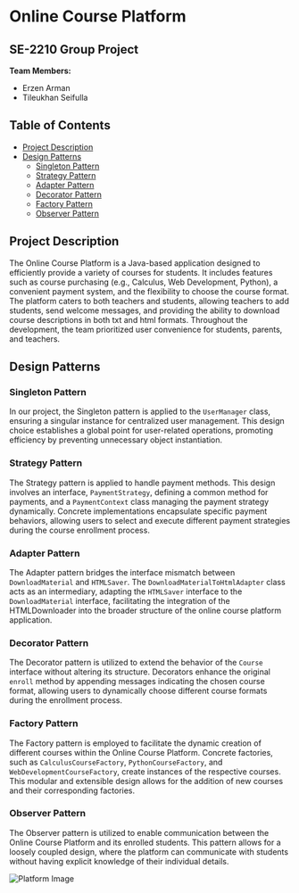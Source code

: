 # Online Course Platform

## SE-2210 Group Project


**Team Members:**
- Erzen Arman
- Tileukhan Seifulla

## Table of Contents

- [Project Description](#project-description)
- [Design Patterns](#design-patterns)
  - [Singleton Pattern](#singleton-pattern)
  - [Strategy Pattern](#strategy-pattern)
  - [Adapter Pattern](#adapter-pattern)
  - [Decorator Pattern](#decorator-pattern)
  - [Factory Pattern](#factory-pattern)
  - [Observer Pattern](#observer-pattern)
  
## Project Description

The Online Course Platform is a Java-based application designed to efficiently provide a variety of courses for students. It includes features such as course purchasing (e.g., Calculus, Web Development, Python), a convenient payment system, and the flexibility to choose the course format. The platform caters to both teachers and students, allowing teachers to add students, send welcome messages, and providing the ability to download course descriptions in both txt and html formats. Throughout the development, the team prioritized user convenience for students, parents, and teachers.

## Design Patterns

### Singleton Pattern

In our project, the Singleton pattern is applied to the `UserManager` class, ensuring a singular instance for centralized user management. This design choice establishes a global point for user-related operations, promoting efficiency by preventing unnecessary object instantiation.

### Strategy Pattern

The Strategy pattern is applied to handle payment methods. This design involves an interface, `PaymentStrategy`, defining a common method for payments, and a `PaymentContext` class managing the payment strategy dynamically. Concrete implementations encapsulate specific payment behaviors, allowing users to select and execute different payment strategies during the course enrollment process.

### Adapter Pattern

The Adapter pattern bridges the interface mismatch between `DownloadMaterial` and `HTMLSaver`. The `DownloadMaterialToHtmlAdapter` class acts as an intermediary, adapting the `HTMLSaver` interface to the `DownloadMaterial` interface, facilitating the integration of the HTMLDownloader into the broader structure of the online course platform application.

### Decorator Pattern

The Decorator pattern is utilized to extend the behavior of the `Course` interface without altering its structure. Decorators enhance the original `enroll` method by appending messages indicating the chosen course format, allowing users to dynamically choose different course formats during the enrollment process.

### Factory Pattern

The Factory pattern is employed to facilitate the dynamic creation of different courses within the Online Course Platform. Concrete factories, such as `CalculusCourseFactory`, `PythonCourseFactory`, and `WebDevelopmentCourseFactory`, create instances of the respective courses. This modular and extensible design allows for the addition of new courses and their corresponding factories.

### Observer Pattern

The Observer pattern is utilized to enable communication between the Online Course Platform and its enrolled students. This pattern allows for a loosely coupled design, where the platform can communicate with students without having explicit knowledge of their individual details.

![Platform Image](https://github.com/Tileukhan/OnlineCoursePlatformProject/assets/116358731/5ceadabe-5a58-4eb5-a3bb-9ffaa333e3c7)

